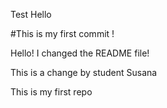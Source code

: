 
Test
Hello


#This is my first commit !


Hello! I changed the README file!


This is a change by student Susana

This is my first repo


